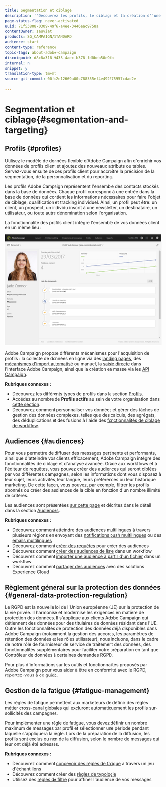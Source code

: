 ```yaml
---
title: Segmentation et ciblage
description: '"Découvrez les profils, le ciblage et la création d''une audience dans Campaign : créez des audiences, importez des contacts, partagez des audiences avec des solutions Experience Cloud et évitez la lassitude marketing."'
page-status-flag: never-activated
uuid: 71f53808-0309-49f6-a4ee-3446eac9758a
contentOwner: sauviat
products: SG_CAMPAIGN/STANDARD
audience: start
content-type: reference
topic-tags: about-adobe-campaign
discoiquuid: d8c8a318-9433-4aec-b378-fd0beb50e9fb
internal: n
snippet: y
translation-type: tm+mt
source-git-commit: 00fc2e12669a00c788355ef4e492375957cdad2e

---
```



# Segmentation et ciblage{#segmentation-and-targeting}

## Profils {#profiles}

Utilisez le modèle de données flexible d'Adobe Campaign afin d'enrichir vos données de profils client et ajoutez des nouveaux attributs ou tables. Servez-vous ensuite de ces profils client pour accroître la précision de la segmentation, de la personnalisation et du reporting.

Les profils Adobe Campaign représentent l'ensemble des contacts stockés dans la base de données. Chaque profil correspond à une entrée dans la base de données qui contient les informations nécessaires pour faire l'objet de ciblage, qualification et tracking individuel. Ainsi, un profil peut être: un client, un prospect, un individu inscrit à une newsletter, un destinataire, un utilisateur, ou toute autre dénomination selon l'organisation.

La fonctionnalité des profils client intègre l'ensemble de vos données client en un même lieu :

![](assets/mkt_hist_view.png)

Adobe Campaign propose différents mécanismes pour l'acquisition de profils : la collecte de données en ligne via des [landing pages](../../channels/using/about-landing-pages.md), des [mécanismes d'import automatisé](../../automating/using/about-data-import-and-export.md) ou manuel, la [saisie directe](../../audiences/using/creating-profiles.md) dans l'interface Adobe Campaign, ainsi que la création en masse via les [API Campaign](https://final-docs.campaign.adobe.com/doc/standard/en/api/ACS_API.html).

**Rubriques connexes :**

* Découvrez les différents types de profils dans la section [Profils](../../audiences/using/about-profiles.md).
* Accédez au nombre de **Profils actifs** au sein de votre organisation dans [cette section](../../audiences/using/active-profiles.md).
* Découvrez comment personnaliser vos données et gérer des tâches de gestion des données complexes, telles que des calculs, des agrégats, des déduplications et des fusions à l'aide des [fonctionnalités de ciblage de workflow](../../automating/using/about-targeting-activities.md).

## Audiences {#audiences}

Pour vous permettre de diffuser des messages pertinents et performants, ainsi que d'atteindre vos clients efficacement, Adobe Campaign intègre des fonctionnalités de ciblage et d'analyse avancée. Grâce aux workflows et à l'éditeur de requêtes, vous pouvez créer des audiences qui seront ciblées par vos différentes campagnes, selon les informations dont vous disposez à leur sujet, leurs activités, leur langue, leurs préférences ou leur historique marketing. De cette façon, vous pouvez, par exemple, filtrer les profils abonnés ou créer des audiences de la cible en fonction d'un nombre illimité de critères.

Les audiences sont présentées [sur cette page](../../audiences/using/about-audiences.md) et décrites dans le détail dans la section [Audiences](../../audiences/using/creating-audiences.md).

**Rubriques connexes :**

* Découvrez comment atteindre des audiences multilingues à travers plusieurs régions en envoyant des [notifications push multilingues](../../channels/using/creating-a-multilingual-push-notification.md) ou des [emails multilingues](../../channels/using/creating-a-multilingual-email.md)
* Découvrez comment [créer des requêtes](../../audiences/using/creating-audiences.md#creating-query-audiences) pour créer des audiences
* Découvrez comment [créer des audiences de liste](../../audiences/using/creating-audiences.md#creating-list-audiences) dans un workflow
* Découvrez comment [importer une audience à partir d'un fichier](../../audiences/using/creating-audiences.md#creating-file-audiences) dans un workflow
* Découvrez comment [partager des audiences](../../audiences/using/creating-audiences.md#creating-experience-cloud-audiences) avec des solutions Experience Cloud

## Règlement général sur la protection des données {#general-data-protection-regulation}

Le RGPD est la nouvelle loi de l'Union européenne (UE) sur la protection de la vie privée. Il harmonise et modernise les exigences en matière de protection des données. Il s'applique aux clients Adobe Campaign qui détiennent des données pour des titulaires de données résidant dans l'UE. Outre les fonctionnalités de protection des données déjà disponibles dans Adobe Campaign (notamment la gestion des accords, les paramètres de rétention des données et les rôles utilisateur), nous incluons, dans le cadre de notre rôle de fournisseur de service de traitement des données, des fonctionnalités supplémentaires pour faciliter votre préparation en tant que Contrôleur de données à certaines demandes RGPD.

Pour plus d'informations sur les outils et fonctionnalités proposés par Adobe Campaign pour vous aider à être en conformité avec le RGPD, reportez-vous à ce [guide](https://docs.campaign.adobe.com/doc/standard/getting_started/en/ACS_GDPR.html).

## Gestion de la fatigue {#fatigue-management}

Les règles de fatigue permettent aux marketeurs de définir des règles métier cross-canal globales qui excluront automatiquement les profils sur-sollicités des campagnes.

Pour implémenter une règle de fatigue, vous devez définir un nombre maximum de messages par profil et sélectionner une période pendant laquelle s'appliquera la règle. Lors de la préparation de la diffusion, les profils sont exclus ou non de la diffusion, selon le nombre de messages qui leur ont déjà été adressés.

**Rubriques connexes :**

* Découvrez comment [concevoir des règles de fatigue](../../administration/using/fatigue-rules.md#examples) à travers un jeu d'échantillons
* Découvrez comment créer des [règles de typologie](../../administration/using/about-typology-rules.md)
* Utilisez des [règles de filtre](../../administration/using/filtering-rules.md) pour affiner l'audience de vos messages
